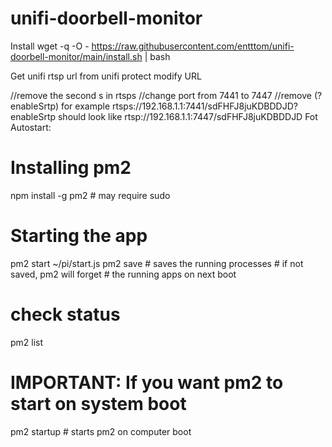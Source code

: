 # unifi-doorbell-monitor
Install wget  -q -O - https://raw.githubusercontent.com/entttom/unifi-doorbell-monitor/main/install.sh | bash

Get unifi rtsp url from unifi protect
modify URL
  
  //remove the second s in rtsps
  //change port from 7441 to 7447
  //remove (?enableSrtp)
for example rtsps://192.168.1.1:7441/sdFHFJ8juKDBDDJD?enableSrtp
should look like rtsp://192.168.1.1:7447/sdFHFJ8juKDBDDJD
Fot Autostart:
# Installing pm2    
npm install -g pm2 # may require sudo

# Starting the app
pm2 start ~/pi/start.js
pm2 save    # saves the running processes
            # if not saved, pm2 will forget
            # the running apps on next boot


# check status 
pm2 list

# IMPORTANT: If you want pm2 to start on system boot
pm2 startup # starts pm2 on computer boot
